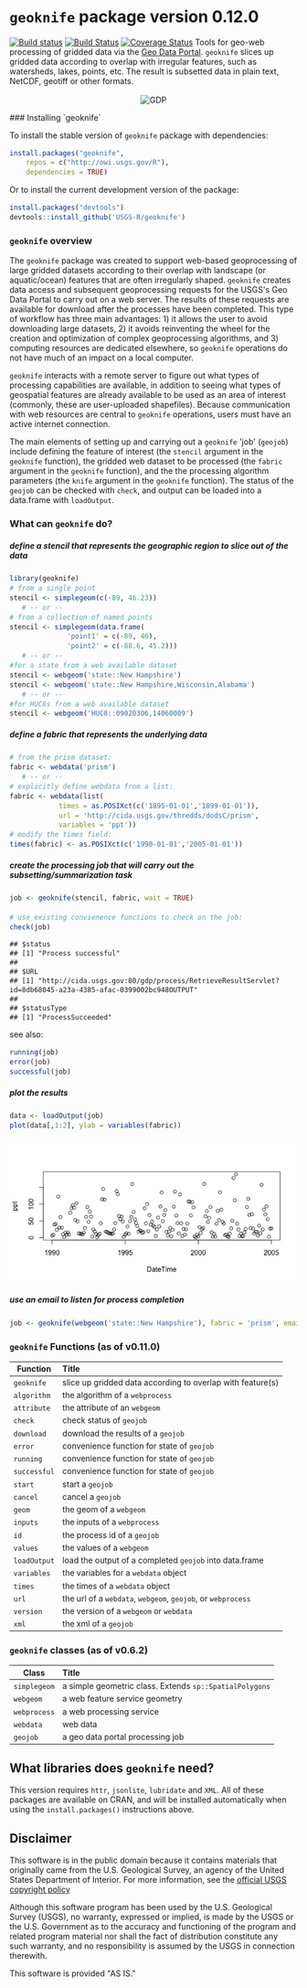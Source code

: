 `geoknife` package version 0.12.0
=================================

[![Build status](https://ci.appveyor.com/api/projects/status/0iacmg82mp50426o/branch/master)](https://ci.appveyor.com/project/jread-usgs/geoknife/branch/master) [![Build Status](https://travis-ci.org/USGS-R/geoknife.svg)](https://travis-ci.org/USGS-R/geoknife) [![Coverage Status](https://coveralls.io/repos/USGS-R/geoknife/badge.svg)](https://coveralls.io/r/USGS-R/geoknife) Tools for geo-web processing of gridded data via the [Geo Data Portal](http://cida.usgs.gov/gdp/ "Geo Data Portal"). `geoknife` slices up gridded data according to overlap with irregular features, such as watersheds, lakes, points, etc. The result is subsetted data in plain text, NetCDF, geotiff or other formats.
<p align="center">
<img src="http://usgs-r.github.io/images/geoknife.png" alt="GDP" align="center">
</p>
### Installing `geoknife`

To install the stable version of `geoknife` package with dependencies:

``` r
install.packages("geoknife", 
    repos = c("http://owi.usgs.gov/R"),
    dependencies = TRUE)
```

Or to install the current development version of the package:

``` r
install.packages("devtools")
devtools::install_github('USGS-R/geoknife')
```

### `geoknife` overview

The `geoknife` package was created to support web-based geoprocessing of large gridded datasets according to their overlap with landscape (or aquatic/ocean) features that are often irregularly shaped. `geoknife` creates data access and subsequent geoprocessing requests for the USGS's Geo Data Portal to carry out on a web server. The results of these requests are available for download after the processes have been completed. This type of workflow has three main advantages: 1) it allows the user to avoid downloading large datasets, 2) it avoids reinventing the wheel for the creation and optimization of complex geoprocessing algorithms, and 3) computing resources are dedicated elsewhere, so `geoknife` operations do not have much of an impact on a local computer.

`geoknife` interacts with a remote server to figure out what types of processing capabilities are available, in addition to seeing what types of geospatial features are already available to be used as an area of interest (commonly, these are user-uploaded shapefiles). Because communication with web resources are central to `geoknife` operations, users must have an active internet connection.

The main elements of setting up and carrying out a `geoknife` 'job' (`geojob`) include defining the feature of interest (the `stencil` argument in the `geoknife` function), the gridded web dataset to be processed (the `fabric` argument in the `geoknife` function), and the the processing algorithm parameters (the `knife` argument in the `geoknife` function). The status of the `geojob` can be checked with `check`, and output can be loaded into a data.frame with `loadOutput`.

### What can `geoknife` do?

##### define a stencil that represents the geographic region to slice out of the data

``` r
library(geoknife)
# from a single point
stencil <- simplegeom(c(-89, 46.23))
   # -- or --
# from a collection of named points
stencil <- simplegeom(data.frame(
              'point1' = c(-89, 46), 
              'point2' = c(-88.6, 45.2)))
   # -- or --
#for a state from a web available dataset
stencil <- webgeom('state::New Hampshire')
stencil <- webgeom('state::New Hampshire,Wisconsin,Alabama')
   # -- or --
#for HUC8s from a web available dataset
stencil <- webgeom('HUC8::09020306,14060009')
```

##### define a fabric that represents the underlying data

``` r
# from the prism dataset:
fabric <- webdata('prism')
   # -- or --
# explicitly define webdata from a list:
fabric <- webdata(list(
            times = as.POSIXct(c('1895-01-01','1899-01-01')),
            url = 'http://cida.usgs.gov/thredds/dodsC/prism',
            variables = 'ppt'))
# modify the times field:
times(fabric) <- as.POSIXct(c('1990-01-01','2005-01-01'))
```

##### create the processing job that will carry out the subsetting/summarization task

``` r
job <- geoknife(stencil, fabric, wait = TRUE)

# use existing convienence functions to check on the job:
check(job)
```

    ## $status
    ## [1] "Process successful"
    ## 
    ## $URL
    ## [1] "http://cida.usgs.gov:80/gdp/process/RetrieveResultServlet?id=8db68045-a23a-4385-afac-0399002bc948OUTPUT"
    ## 
    ## $statusType
    ## [1] "ProcessSucceeded"

see also:

``` r
running(job)
error(job)
successful(job)
```

##### plot the results

``` r
data <- loadOutput(job)
plot(data[,1:2], ylab = variables(fabric))
```

![](README_files/figure-markdown_github/unnamed-chunk-7-1.png)

##### use an email to listen for process completion

``` r
job <- geoknife(webgeom('state::New Hampshire'), fabric = 'prism', email = 'fake.email@gmail.com')
```

### `geoknife` Functions (as of v0.11.0)

| Function     | Title                                                        |
|--------------|:-------------------------------------------------------------|
| `geoknife`   | slice up gridded data according to overlap with feature(s)   |
| `algorithm`  | the algorithm of a `webprocess`                              |
| `attribute`  | the attribute of an `webgeom`                                |
| `check`      | check status of `geojob`                                     |
| `download`   | download the results of a `geojob`                           |
| `error`      | convenience function for state of `geojob`                   |
| `running`    | convenience function for state of `geojob`                   |
| `successful` | convenience function for state of `geojob`                   |
| `start`      | start a `geojob`                                             |
| `cancel`     | cancel a `geojob`                                            |
| `geom`       | the geom of a `webgeom`                                      |
| `inputs`     | the inputs of a `webprocess`                                 |
| `id`         | the process id of a `geojob`                                 |
| `values`     | the values of a `webgeom`                                    |
| `loadOutput` | load the output of a completed `geojob` into data.frame      |
| `variables`  | the variables for a `webdata` object                         |
| `times`      | the times of a `webdata` object                              |
| `url`        | the url of a `webdata`, `webgeom`, `geojob`, or `webprocess` |
| `version`    | the version of a `webgeom` or `webdata`                      |
| `xml`        | the xml of a `geojob`                                        |

### `geoknife` classes (as of v0.6.2)

| Class        | Title                                                   |
|--------------|:--------------------------------------------------------|
| `simplegeom` | a simple geometric class. Extends `sp::SpatialPolygons` |
| `webgeom`    | a web feature service geometry                          |
| `webprocess` | a web processing service                                |
| `webdata`    | web data                                                |
| `geojob`     | a geo data portal processing job                        |

What libraries does `geoknife` need?
------------------------------------

This version requires `httr`, `jsonlite`, `lubridate` and `XML`. All of these packages are available on CRAN, and will be installed automatically when using the `install.packages()` instructions above.

Disclaimer
----------

This software is in the public domain because it contains materials that originally came from the U.S. Geological Survey, an agency of the United States Department of Interior. For more information, see the [official USGS copyright policy](http://www.usgs.gov/visual-id/credit_usgs.html#copyright/ "official USGS copyright policy")

Although this software program has been used by the U.S. Geological Survey (USGS), no warranty, expressed or implied, is made by the USGS or the U.S. Government as to the accuracy and functioning of the program and related program material nor shall the fact of distribution constitute any such warranty, and no responsibility is assumed by the USGS in connection therewith.

This software is provided "AS IS."
